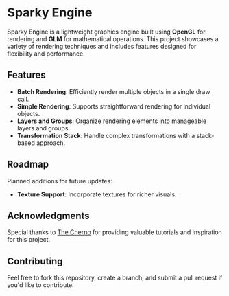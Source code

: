 # Sparky Engine

Sparky Engine is a lightweight graphics engine built using **OpenGL** for rendering and **GLM** for mathematical operations. This project showcases a variety of rendering techniques and includes features designed for flexibility and performance.

## Features

- **Batch Rendering**: Efficiently render multiple objects in a single draw call.
- **Simple Rendering**: Supports straightforward rendering for individual objects.
- **Layers and Groups**: Organize rendering elements into manageable layers and groups.
- **Transformation Stack**: Handle complex transformations with a stack-based approach.

## Roadmap

Planned additions for future updates:
- **Texture Support**: Incorporate textures for richer visuals.

## Acknowledgments

Special thanks to [The Cherno](https://www.youtube.com/@TheCherno) for providing valuable tutorials and inspiration for this project.

## Contributing

Feel free to fork this repository, create a branch, and submit a pull request if you'd like to contribute.
